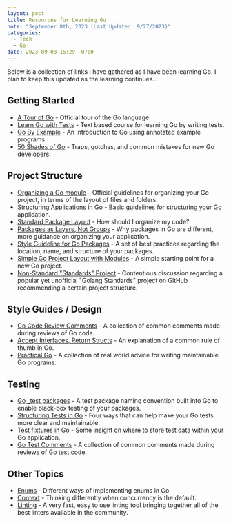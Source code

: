```yaml
---
layout: post
title: Resources for Learning Go
note: "September 8th, 2023 (Last Updated: 9/27/2023)"
categories:
  - Tech
  - Go
date: 2023-09-08 15:29 -0700
---
```

Below is a collection of links I have gathered as I have been learning Go. I plan to keep this updated as the learning continues...
## Getting Started
- [A Tour of Go](https://go.dev/tour/list) - Official tour of the Go language.
- [Learn Go with Tests](https://quii.gitbook.io/learn-go-with-tests) - Text based course for learning Go by writing tests.
- [Go By Example](https://gobyexample.com/) - An introduction to Go using annotated example programs.
- [50 Shades of Go](https://golang50shad.es/) - Traps, gotchas, and common mistakes for new Go developers.

## Project Structure
- [Organizing a Go module](https://go.dev/doc/modules/layout) - Official guidelines for organizing your Go project, in terms of the layout of files and folders.
- [Structuring Applications in Go](https://www.gobeyond.dev/structuring-applications/) - Basic guidelines for structuring your Go application.
- [Standard Package Layout](https://www.gobeyond.dev/standard-package-layout/) - How should I organize my code?
- [Packages as Layers, Not Groups](https://www.gobeyond.dev/packages-as-layers/) - Why packages in Go are different, more guidance on organizing your application.
- [Style Guideline for Go Packages](https://rakyll.org/style-packages/) - A set of best practices regarding the location, name, and structure of your packages.
- [Simple Go Project Layout with Modules](https://eli.thegreenplace.net/2019/simple-go-project-layout-with-modules/ "Permalink to Simple Go project layout with modules") - A simple starting point for a new Go project.
- [Non-Standard "Standards" Project](https://github.com/golang-standards/project-layout/issues/117) - Contentious discussion regarding a popular yet unofficial "Golang Standards" project on GitHub recommending a certain project structure.

## Style Guides / Design
- [Go Code Review Comments](https://github.com/golang/go/wiki/CodeReviewComments) - A collection of common comments made during reviews of Go code.
- [Accept Interfaces, Return Structs](https://medium.com/@cep21/what-accept-interfaces-return-structs-means-in-go-2fe879e25ee8) - An explanation of a common rule of thumb in Go.
- [Practical Go](https://dave.cheney.net/practical-go) - A collection of real world advice for writing maintainable Go programs.

## Testing
- [Go \_test packages](https://jdkaplan.dev/thinkin-logs/2021-10-07/) - A test package naming convention built into Go to enable black-box testing of your packages.
- [Structuring Tests in Go](https://medium.com/@benbjohnson/structuring-tests-in-go-46ddee7a25c) - Four ways that can help make your Go tests more clear and maintainable.
- [Test fixtures in Go](https://dave.cheney.net/2016/05/10/test-fixtures-in-go) - Some insight on where to store test data within your Go application.
- [Go Test Comments](https://github.com/golang/go/wiki/TestComments) - A collection of common comments made during reviews of Go test code.

## Other Topics
- [Enums](https://www.sohamkamani.com/golang/enums/) - Different ways of implementing enums in Go
- [Context](https://go.dev/blog/context) - Thinking differently when concurrency is the default.
- [Linting](https://golangci-lint.run/) - A very fast, easy to use linting tool bringing together all of the best linters available in the community.